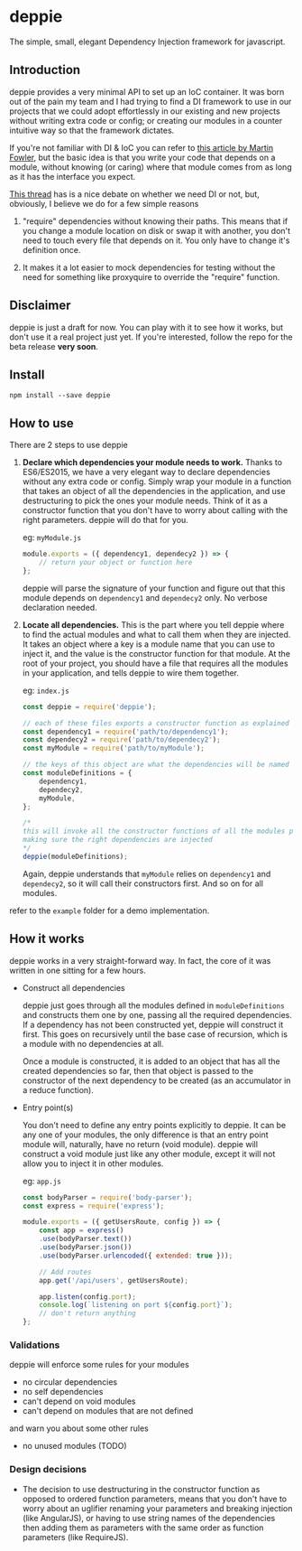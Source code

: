 # deppie
The simple, small, elegant Dependency Injection framework for javascript.

## Introduction
deppie provides a very minimal API to set up an IoC container. It was born out of the pain my team and I had trying to find a DI framework to use in our projects that we could adopt effortlessly in our existing and new projects without writing extra code or config; or creating our modules in a counter intuitive way so that the framework dictates.

If you're not familiar with DI & IoC you can refer to [this article by Martin Fowler][1], but the basic idea is that you write your code that depends on a module, without knowing (or caring) where that module comes from as long as it has the interface you expect.

[This thread][2] has is a nice debate on whether we need DI or not, but, obviously, I believe we do for a few simple reasons

1. "require" dependencies without knowing their paths. This means that if you change a module location on disk or swap it with another, you don't need to touch every file that depends on it. You only have to change it's definition once.

2. It makes it a lot easier to mock dependencies for testing without the need for something like proxyquire to override the "require" function.

## Disclaimer
deppie is just a draft for now. You can play with it to see how it works, but don't use it a real project just yet. If you're interested, follow the repo for the beta release **very soon**.
<!-- deppie is still in an experimental phase. Use at your own risk, and expect breaking changes. However, owing to it's minimal API, you could argue that it will be relatively easy to modify your code for such changes. -->

## Install
`npm install --save deppie`

## How to use

There are 2 steps to use deppie

1. **Declare which dependencies your module needs to work.** Thanks to ES6/ES2015, we have a very elegant way to declare dependencies without any extra code or config. Simply wrap your module in a function that takes an object of all the dependencies in the application, and use destructuring to pick the ones your module needs. Think of it as a constructor function that you don't have to worry about calling with the right parameters. deppie will do that for you.

    eg: `myModule.js`

    ```javascript
    module.exports = ({ dependency1, dependecy2 }) => {
        // return your object or function here
    };
    ```
    deppie will parse the signature of your function and figure out that this module depends on `dependency1` and `dependecy2` only. No verbose declaration needed.

2. **Locate all dependencies.** This is the part where you tell deppie where to find the actual modules and what to call them when they are injected. It takes an object where a key is a module name that you can use to inject it, and the value is the constructor function for that module. At the root of your project, you should have a file that requires all the modules in your application, and tells deppie to wire them together.

    eg: `index.js`

    ```javascript
    const deppie = require('deppie');

    // each of these files exports a constructor function as explained above
    const dependency1 = require('path/to/dependency1');
    const dependecy2 = require('path/to/dependecy2');
    const myModule = require('path/to/myModule');

    // the keys of this object are what the dependencies will be named for injection
    const moduleDefinitions = {
        dependency1,
        dependecy2,
        myModule,
    };

    /*
    this will invoke all the constructor functions of all the modules passed,
    making sure the right dependencies are injected
    */
    deppie(moduleDefinitions);
    ```

    Again, deppie understands that `myModule` relies on `dependency1` and `dependecy2`, so it will call their constructors first. And so on for all modules.

refer to the `example` folder for a demo implementation.

## How it works
deppie works in a very straight-forward way. In fact, the core of it was written in one sitting for a few hours.

- Construct all dependencies

    deppie just goes through all the modules defined in `moduleDefinitions` and constructs them one by one, passing all the required dependencies. If a dependency has not been constructed yet, deppie will construct it first. This goes on recursively until the base case of recursion, which is a module with no dependencies at all.

    Once a module is constructed, it is added to an object that has all the created dependencies so far, then that object is passed to the constructor of the next dependency to be created (as an accumulator in a reduce function).

- Entry point(s)

    You don't need to define any entry points explicitly to deppie. It can be any one of your modules, the only difference is that an entry point module will, naturally, have no return (void module). deppie will construct a void module just like any other module, except it will not allow you to inject it in other modules.

    eg: `app.js`

    ```javascript
    const bodyParser = require('body-parser');
    const express = require('express');

    module.exports = ({ getUsersRoute, config }) => {
        const app = express()
        .use(bodyParser.text())
        .use(bodyParser.json())
        .use(bodyParser.urlencoded({ extended: true }));

        // Add routes
        app.get('/api/users', getUsersRoute);

        app.listen(config.port);
        console.log(`listening on port ${config.port}`);
        // don't return anything
    };
    ```

### Validations
deppie will enforce some rules for your modules
- no circular dependencies
- no self dependencies
- can't depend on void modules
- can't depend on modules that are not defined

and warn you about some other rules
- no unused modules (TODO)

### Design decisions
- The decision to use destructuring in the constructor function as opposed to ordered function parameters, means that you don't have to worry about an uglifier renaming your parameters and breaking injection (like AngularJS), or having to use string names of the dependencies then adding them as parameters with the same order as function parameters (like RequireJS).

<!--
TODO:

## Partial adoption

## Good Practices
### index, app, routes -->


[1]: http://martinfowler.com/articles/injection.html
[2]: http://stackoverflow.com/questions/9250851/do-i-need-dependency-injection-in-nodejs-or-how-to-deal-with
